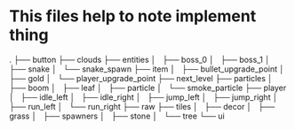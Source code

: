 # This files help to note implement thing

.
├── button
├── clouds
├── entities
│   ├── boss_0
│   ├── boss_1
│   ├── snake
│   └── snake_spawn
├── item
│   ├── bullet_upgrade_point
│   ├── gold
│   └── player_upgrade_point
├── next_level
├── particles
│   ├── boom
│   ├── leaf
│   ├── particle
│   └── smoke_particle
├── player
│   ├── idle_left
│   ├── idle_right
│   ├── jump_left
│   ├── jump_right
│   ├── run_left
│   └── run_right
├── raw
├── tiles
│   ├── decor
│   ├── grass
│   ├── spawners
│   ├── stone
│   └── tree
└── ui

